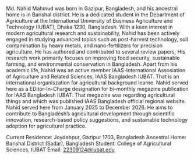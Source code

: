 Md. Nahid Mahmud was born in Gazipur, Bangladesh, and his ancestral home is in Barishal district. He is a dedicated student in the Department of Agriculture at the International University of Business Agriculture and Technology (IUBAT), Dhaka 1230, Bangladesh. With a keen interest in modern agricultural research and sustainability, Nahid has been actively engaged in studying advanced topics such as post-harvest technology, soil contamination by heavy metals, and nano-fertilizers for precision agriculture. He has authored and contributed to several review papers, His research work primarily focuses on improving food security, sustainable farming, and environmental conservation in Bangladesh. Apart from his academic life, Nahid was an active member IAAS-International Assosiation of Agriculture and Related Sciences, IAAS Bangladesh IUBAT. That is an international organiszation for agricultural background learne. Nahid served here as a EDitor-In-Charge designation for bi-monthly megazine publication for IAAS Bangladesh IUBAT. That megazine was regarding agricultural things and which was published IAAS Bangladesh official regional website. Nahid served here from January 2025 to December 2026. He aims to contribute to Bangladesh’s agricultural development through scientific innovation, research-based policy suggestions, and sustainable technology adoption for agricultural practice.

 Current Residence: Joydebpur, Gazipur 1703, Bangladesh
 Ancestral Home: Barishal District (Sadar), Bangladesh
 Student: College of Agricultural Sciences, IUBAT
 Email: 22309124@iubat.edu
